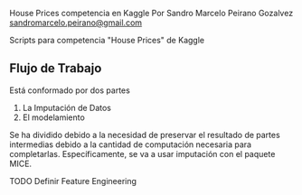 House Prices competencia en Kaggle
Por Sandro Marcelo Peirano Gozalvez
sandromarcelo.peirano@gmail.com

Scripts para competencia "House Prices" de Kaggle

Flujo de Trabajo
------------------------------------

Está conformado por dos partes
1) La Imputación de Datos
2) El modelamiento

Se ha dividido debido a la necesidad de preservar el resultado de partes intermedias debido a la cantidad de computación necesaria
para completarlas. Específicamente, se va a usar imputación con el paquete MICE.

TODO
Definir Feature Engineering
